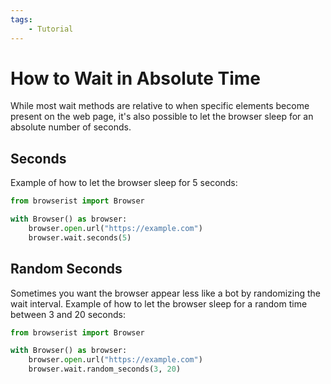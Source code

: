 ```yaml
---
tags:
    - Tutorial
---
```


# How to Wait in Absolute Time
While most wait methods are relative to when specific elements become present on the web page, it's also possible to let the browser sleep for an absolute number of seconds.

## Seconds
Example of how to let the browser sleep for 5 seconds:

```python title="" linenums="1"
from browserist import Browser

with Browser() as browser:
    browser.open.url("https://example.com")
    browser.wait.seconds(5)
```

## Random Seconds
Sometimes you want the browser appear less like a bot by randomizing the wait interval. Example of how to let the browser sleep for a random time between 3 and 20 seconds:

```python title="" linenums="1"
from browserist import Browser

with Browser() as browser:
    browser.open.url("https://example.com")
    browser.wait.random_seconds(3, 20)
```
